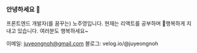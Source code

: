 ### 안녕하세요 👋

프론트엔드 개발자(를 꿈꾸는) 노주영입니다.
현재는 리액트를 공부하며 행복하게 지내고 있습니다.
여러분도 행복하세요~

이메일: juyeongnoh@gmail.com
블로그: velog.io/@juyeongnoh
